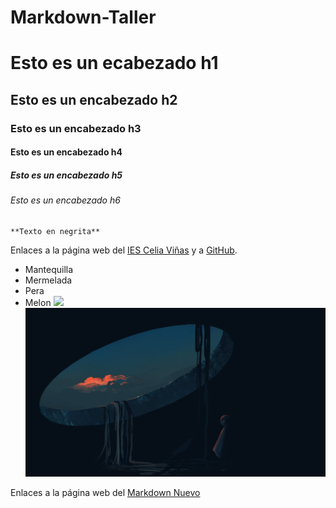 # Markdown-Taller
# Esto es un ecabezado h1
## Esto es un encabezado h2
### Esto es un encabezado h3
#### Esto es un encabezado h4
##### Esto es un encabezado h5
###### Esto es un encabezado h6
	**Texto en negrita**
Enlaces a la página web del [IES Celia Viñas][1] y a [GitHub][2].

[1]: https://iescelia.org
[2]: https://github.com
* Mantequilla
* Mermelada
* Pera
* Melon
![](https://upload.wikimedia.org/wikipedia/commons/thumb/9/94/Gato_%282%29_REFON.jpg/1200px-Gato_%282%29_REFON.jpg)
![](./images/foto.png)

Enlaces a la página web del [Markdown Nuevo][1]

[1]: ./nuevo.md